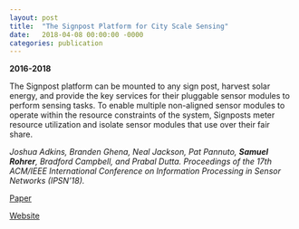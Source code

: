 ```yaml
---
layout: post
title:  "The Signpost Platform for City Scale Sensing"
date:   2018-04-08 00:00:00 -0000
categories: publication
---
```


**2016-2018**

The Signpost platform can be mounted to any sign post, harvest solar energy,
and provide the key services for their pluggable sensor modules to perform
sensing tasks. To enable multiple non-aligned sensor modules to operate within
the resource constraints of the system, Signposts meter resource utilization
and isolate sensor modules that use over their fair share.

*Joshua Adkins, Branden Ghena, Neal Jackson, Pat Pannuto, **Samuel Rohrer**,
  Bradford Campbell, and Prabal Dutta.*
*Proceedings of the 17th ACM/IEEE International Conference on Information
Processing in Sensor Networks (IPSN’18).*


[Paper][Paper]

[Website][Website]

[Paper]: https://arxiv.org/abs/1802.07805
[Website]: https://lab11.eecs.umich.edu/content/pubs/adkins18signpost.pdf
